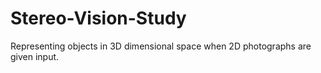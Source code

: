 # Stereo-Vision-Study
Representing objects in 3D dimensional space when 2D photographs are given input.